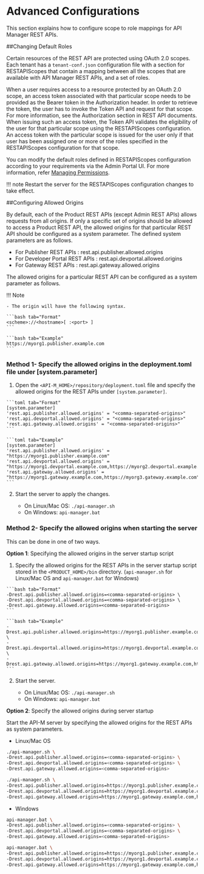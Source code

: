 # Advanced Configurations

This section explains how to configure scope to role mappings for API Manager REST APIs.

##Changing Default Roles

Certain resources of the REST API are protected using OAuth 2.0 scopes. Each tenant has a `tenant-conf.json` configuration file with a section for RESTAPIScopes that contain a mapping between all the scopes that are available with API Manager REST APIs, and a set of roles. 

When a user requires access to a resource protected by an OAuth 2.0 scope, an access token associated with that particular scope needs to be provided as the Bearer token in the Authorization header. In order to retrieve the token, the user has to invoke the Token API and request for that scope. For more information, see the Authorization section in REST API documents. When issuing such an access token, the Token API validates the eligibility of the user for that particular scope using the RESTAPIScopes configuration. An access token with the particular scope is issued for the user only if that user has been assigned one or more of the roles specified in the RESTAPIScopes configuration for that scope.

You can modify the default roles defined in RESTAPIScopes configuration according to your requirements via the Admin Portal UI. For more information, refer [Managing Permissions]({{base_path}}/administer/managing-users-and-roles/managing-permissions/#adding-role-based-permissions). 

!!! note
    Restart the server for the RESTAPIScopes configuration changes to take effect.

##Configuring Allowed Origins

By default, each of the Product REST APIs (except Admin REST APIs) allows requests from all origins. If only a specific set of origins should be allowed to access a Product REST API, the allowed origins for that particular REST API should be configured as a system parameter. The defined system parameters are as follows.

-   For Publisher REST APIs : rest.api.publisher.allowed.origins
-   For Developer Portal REST APIs : rest.api.devportal.allowed.origins
-   For Gateway REST APIs : rest.api.gateway.allowed.origins

The allowed origins for a particular REST API can be configured as a system parameter as follows.

!!! Note

    - The origin will have the following syntax.

    ```bash tab="Format"
    <scheme>://<hostname>[ :<port> ]
    ```

    ```bash tab="Example"
    https://myorg1.publisher.example.com
    ```

### Method 1- Specify the allowed origins in the deployment.toml file under [system.parameter]

 1.  Open the `<API-M_HOME>/repository/deployment.toml` file and specify the allowed origins for the REST APIs under `[system.parameter]`.

    ```toml tab="Format"
    [system.parameter]
    'rest.api.publisher.allowed.origins' = "<comma-separated-origins>"
    'rest.api.devportal.allowed.origins' = "<comma-separated-origins>"
    'rest.api.gateway.allowed.origins' = "<comma-separated-origins>"
    ```

    ```toml tab="Example"
    [system.parameter]
    'rest.api.publisher.allowed.origins' = "https://myorg1.publisher.example.com"
    'rest.api.devportal.allowed.origins' = "https://myorg1.devportal.example.com,https://myorg2.devportal.example.com"
    'rest.api.gateway.allowed.origins' = "https://myorg1.gateway.example.com,https://myorg3.gateway.example.com"
    ```

 2.  Start the server to apply the changes.

      * On Linux/Mac OS: `./api-manager.sh`
      * On Windows: `api-manager.bat`

### Method 2- Specify the allowed origins when starting the server

This can be done in one of two ways.

**Option 1**: Specifying the allowed origins in the server startup script

   1. Specify the allowed origins for the REST APIs in the server startup script stored in the `<PRODUCT_HOME>/bin` directory. (`api-manager.sh` for Linux/Mac OS and `api-manager.bat` for Windows)

    ```bash tab="Format"
    -Drest.api.publisher.allowed.origins=<comma-separated-origins> \
    -Drest.api.devportal.allowed.origins=<comma-separated-origins> \
    -Drest.api.gateway.allowed.origins=<comma-separated-origins>
    ```

    ```bash tab="Example"
    -Drest.api.publisher.allowed.origins=https://myorg1.publisher.example.com \
    -Drest.api.devportal.allowed.origins=https://myorg1.devportal.example.com,https://myorg2.devportal.example.com \
    -Drest.api.gateway.allowed.origins=https://myorg1.gateway.example.com,https://myorg3.gateway.example.com
    ```

   2. Start the server.

      * On Linux/Mac OS: `./api-manager.sh`
      * On Windows: `api-manager.bat`

**Option 2**: Specify the allowed origins during server startup

Start the API-M server by specifying the allowed origins for the REST APIs as system parameters.

   - Linux/Mac OS

```bash tab="Format"
./api-manager.sh \
-Drest.api.publisher.allowed.origins=<comma-separated-origins> \
-Drest.api.devportal.allowed.origins=<comma-separated-origins> \
-Drest.api.gateway.allowed.origins=<comma-separated-origins>
```

```bash tab="Example"
./api-manager.sh \
-Drest.api.publisher.allowed.origins=https://myorg1.publisher.example.com \
-Drest.api.devportal.allowed.origins=https://myorg1.devportal.example.com,https://myorg2.devportal.example.com \
-Drest.api.gateway.allowed.origins=https://myorg1.gateway.example.com,https://myorg3.gateway.example.com
```

   - Windows

```bash tab="Format"
api-manager.bat \
-Drest.api.publisher.allowed.origins=<comma-separated-origins> \
-Drest.api.devportal.allowed.origins=<comma-separated-origins> \
-Drest.api.gateway.allowed.origins=<comma-separated-origins>
```

```bash tab="Example"
api-manager.bat \
-Drest.api.publisher.allowed.origins=https://myorg1.publisher.example.com \
-Drest.api.devportal.allowed.origins=https://myorg1.devportal.example.com,https://myorg2.devportal.example.com \
-Drest.api.gateway.allowed.origins=https://myorg1.gateway.example.com,https://myorg3.gateway.example.com
```
